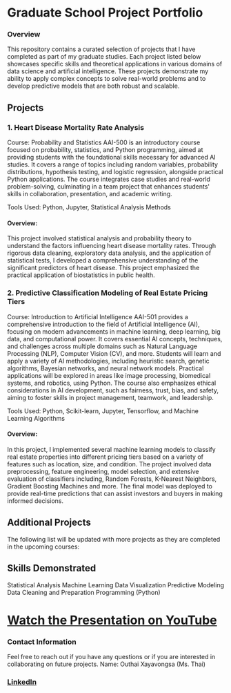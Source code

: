 # Graduate School Project Portfolio
### Overview
This repository contains a curated selection of projects that I have completed as part of my graduate studies. Each project listed below showcases specific skills and theoretical applications in various domains of data science and artificial intelligence. These projects demonstrate my ability to apply complex concepts to solve real-world problems and to develop predictive models that are both robust and scalable.

## Projects
### 1. Heart Disease Mortality Rate Analysis
Course: Probability and Statistics
AAI-500 is an introductory course focused on probability, statistics, and Python programming, aimed at providing students with the foundational skills necessary for advanced AI studies. It covers a range of topics including random variables, probability distributions, hypothesis testing, and logistic regression, alongside practical Python applications. The course integrates case studies and real-world problem-solving, culminating in a team project that enhances students' skills in collaboration, presentation, and academic writing.

Tools Used: Python, Jupyter, Statistical Analysis Methods

#### Overview:
This project involved statistical analysis and probability theory to understand the factors influencing heart disease mortality rates. Through rigorous data cleaning, exploratory data analysis, and the application of statistical tests, I developed a comprehensive understanding of the significant predictors of heart disease. This project emphasized the practical application of biostatistics in public health.

### 2. Predictive Classification Modeling of Real Estate Pricing Tiers
Course: Introduction to Artificial Intelligence
AAI-501 provides a comprehensive introduction to the field of Artificial Intelligence (AI), focusing on modern advancements in machine learning, deep learning, big data, and computational power. It covers essential AI concepts, techniques, and challenges across multiple domains such as Natural Language Processing (NLP), Computer Vision (CV), and more. Students will learn and apply a variety of AI methodologies, including heuristic search, genetic algorithms, Bayesian networks, and neural network models. Practical applications will be explored in areas like image processing, biomedical systems, and robotics, using Python. The course also emphasizes ethical considerations in AI development, such as fairness, trust, bias, and safety, aiming to foster skills in project management, teamwork, and leadership.

Tools Used: Python, Scikit-learn, Jupyter, Tensorflow, and Machine Learning Algorithms

#### Overview:
In this project, I implemented several machine learning models to classify real estate properties into different pricing tiers based on a variety of features such as location, size, and condition. The project involved data preprocessing, feature engineering, model selection, and extensive evaluation of classifiers including, Random Forests, K-Nearest Neighbors, Gradient Boosting Machines and more. The final model was deployed to provide real-time predictions that can assist investors and buyers in making informed decisions.

## Additional Projects
The following list will be updated with more projects as they are completed in the upcoming courses:

## Skills Demonstrated
Statistical Analysis
Machine Learning
Data Visualization
Predictive Modeling
Data Cleaning and Preparation
Programming (Python)

# <a href="https://www.youtube.com/watch?v=video_id" target="_blank">**Watch the Presentation on YouTube**</a>

### Contact Information
Feel free to reach out if you have any questions or if you are interested in collaborating on future projects.
Name: Outhai Xayavongsa (Ms. Thai)
### [LinkedIn](https://www.linkedin.com/in/oxayavongsa/)
